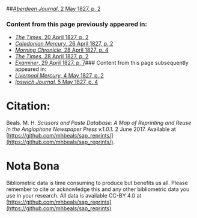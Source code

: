 ##[*Aberdeen Journal*, 2 May 1827, p. 2](https://mhbeals.github.io/sap_html/Aberdeen-Journal/Aberdeen-Journal-2-May-1827-p-2)

### Content from this page previously appeared in:
+ [*The Times*, 20 April 1827, p. 2](https://mhbeals.github.io/sap_html/The-Times/The-Times-20-April-1827-p-2)
+ [*Caledonian Mercury*, 26 April 1827, p. 2](https://mhbeals.github.io/sap_html/Caledonian-Mercury/Caledonian-Mercury-26-April-1827-p-2)
+ [*Morning Chronicle*, 28 April 1827, p. 4](https://mhbeals.github.io/sap_html/Morning-Chronicle/Morning-Chronicle-28-April-1827-p-4)
+ [*The Times*, 28 April 1827, p. 2](https://mhbeals.github.io/sap_html/The-Times/The-Times-28-April-1827-p-2)
+ [*Examiner*, 29 April 1827, p. 7](https://mhbeals.github.io/sap_html/Examiner/Examiner-29-April-1827-p-7)### Content from this page subsequently appeared in:
+ [*Liverpool Mercury*, 4 May 1827, p. 2](https://mhbeals.github.io/sap_html/Liverpool-Mercury/Liverpool-Mercury-4-May-1827-p-2)
+ [*Ipswich Journal*, 5 May 1827, p. 4](https://mhbeals.github.io/sap_html/Ipswich-Journal/Ipswich-Journal-5-May-1827-p-4)
                    
# Citation: 

Beals. M. H. *Scissors and Paste Database: A Map of Reprinting and Reuse in the Anglophone Newspaper Press v.1.0.1.* 2 June 2017. Available at [https://github.com/mhbeals/sap_reprints/](https://github.com/mhbeals/sap_reprints/). 
                    
# Nota Bona

Bibliometric data is time consuming to produce but benefits us all. Please remember to cite or acknowledge this and any other bibliometric data you use in your research. All data is available CC-BY 4.0 at [https://github.com/mhbeals/sap_reprints](https://github.com/mhbeals/sap_reprints)